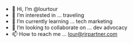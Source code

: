 - 👋 Hi, I’m @lourtour
- 👀 I’m interested in ... traveling
- 🌱 I’m currently learning ... tech marketing
- 💞️ I’m looking to collaborate on ... dev advocacy
- 📫 How to reach me ... lour@rjrpartner.com

<!---
lourtour/lourtour is a ✨ special ✨ repository because its `README.md` (this file) appears on your GitHub profile.
You can click the Preview link to take a look at your changes.
--->
